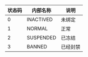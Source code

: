 | 状态码 | 内部名称 | 说明 |
| - | - | - |
| 0 | INACTIVED | 未绑定 |
| 1 | NORMAL | 正常 |
| 2 | SUSPENDED | 已冻结 |
| 3 | BANNED | 已经封禁 |
